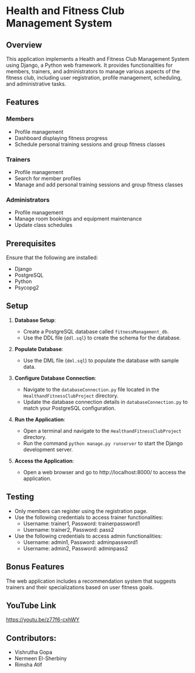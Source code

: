 # Health and Fitness Club Management System

## Overview
This application implements a Health and Fitness Club Management System using Django, a Python web framework. It provides functionalities for members, trainers, and administrators to manage various aspects of the fitness club, including user registration, profile management, scheduling, and administrative tasks.

## Features

### Members
- Profile management
- Dashboard displaying fitness progress
- Schedule personal training sessions and group fitness classes

### Trainers
- Profile management
- Search for member profiles
- Manage and add personal training sessions and group fitness classes

### Administrators
- Profile management
- Manage room bookings and equipment maintenance
- Update class schedules

## Prerequisites
Ensure that the following are installed:
- Django
- PostgreSQL
- Python
- Psycopg2

## Setup
1. **Database Setup**:
   - Create a PostgreSQL database called `fitnessManagement_db`.
   - Use the DDL file (`ddl.sql`) to create the schema for the database.

2. **Populate Database**:
   - Use the DML file (`dml.sql`) to populate the database with sample data.

3. **Configure Database Connection**:
   - Navigate to the `databaseConnection.py` file located in the `HealthandFitnessClubProject` directory.
   - Update the database connection details in `databaseConnection.py` to match your PostgreSQL configuration.
4. **Run the Application**:
   - Open a terminal and navigate to the `HealthandFitnessClubProject` directory.
   - Run the command `python manage.py runserver` to start the Django development server.
5. **Access the Application**:
   - Open a web browser and go to http://localhost:8000/ to access the application.

## Testing
- Only members can register using the registration page.
- Use the following credentials to access trainer functionalities:
    - Username: trainer1, Password: trainerpassword1
    - Username: trainer2, Password: pass2
- Use the following credentials to access admin functionalities:
    - Username: admin1, Password: adminpassword1
    - Username: admin2, Password: adminpass2

## Bonus Features
The web application includes a recommendation system that suggests trainers and their specializations based on user fitness goals.

## YouTube Link
https://youtu.be/z77f6-cxhWY

## Contributors:
- Vishrutha Gopa
- Nermeen El-Sherbiny
- Rimsha Atif
